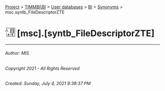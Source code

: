 #### 

[Project](../../../../index.md) > [TIMMBI\\BI](../../../index.md) > [User databases](../../index.md) > [BI](../index.md) > [Synonyms](Synonyms.md) > msc.syntb_FileDescriptorZTE

# ![Synonyms](../../../../Images/Synonym32.png) [msc].[syntb_FileDescriptorZTE]

---

###### Author:  MIS

###### Copyright 2021 - All Rights Reserved

###### Created: Sunday, July 4, 2021 9:38:37 PM

